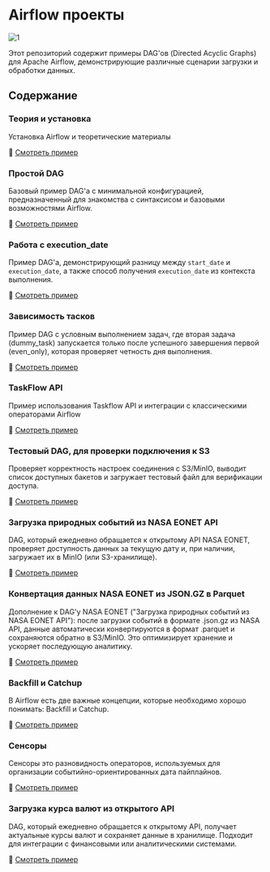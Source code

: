 # Airflow проекты

![1](https://github.com/user-attachments/assets/33bdc75a-4409-4aa7-9e62-009ab6b8b370)

Этот репозиторий содержит примеры DAG'ов (Directed Acyclic Graphs) для Apache Airflow, демонстрирующие различные сценарии загрузки и обработки данных.

## Содержание

### Теория и установка 
Установка Airflow и теоретические материалы  

🔗 [Смотреть пример](https://github.com/erohin94/Data-Engineer/tree/main/Airflow)

### Простой DAG  
Базовый пример DAG'а с минимальной конфигурацией, предназначенный для знакомства с синтаксисом и базовыми возможностями Airflow.  

🔗 [Смотреть пример](https://github.com/erohin94/de_airflow_project/tree/main/first_dag)

### Работа с execution_date
Пример DAG'а, демонстрирующий разницу между `start_date` и `execution_date`, а также способ получения `execution_date` из контекста выполнения.

🔗 [Смотреть пример](https://github.com/erohin94/de_airflow_project/tree/main/second_dag)

### Зависимость тасков
Пример DAG с условным выполнением задач, где вторая задача (dummy_task) запускается только после успешного завершения первой (even_only), которая проверяет четность дня выполнения.

🔗 [Смотреть пример](https://github.com/erohin94/de_airflow_project/tree/main/dag_with_two_tasks)

### TaskFlow API
Пример использования Taskflow API и интеграции с классическими операторами Airflow

🔗 [Смотреть пример](https://github.com/erohin94/de_airflow_project/tree/main/taskflow_api)

### Тестовый DAG, для проверки подключения к S3  
Проверяет корректность настроек соединения с S3/MinIO, выводит список доступных бакетов и загружает тестовый файл для верификации доступа.  

🔗 [Смотреть пример](https://github.com/erohin94/de_airflow_project/tree/main/test_s3_minio_dag)

### Загрузка природных событий из NASA EONET API
DAG, который ежедневно обращается к открытому API NASA EONET, проверяет доступность данных за текущую дату и, при наличии, загружает их в MinIO (или S3-хранилище).

🔗 [Смотреть пример](https://github.com/erohin94/de_airflow_project/tree/main/eonet_nasa_api_dag)

### Конвертация данных NASA EONET из JSON.GZ в Parquet
Дополнение к DAG'у NASA EONET ("Загрузка природных событий из NASA EONET API"): после загрузки событий в формате .json.gz из NASA API, данные автоматически конвертируются в формат .parquet и сохраняются обратно в S3/MinIO. 
Это оптимизирует хранение и ускоряет последующую аналитику.

🔗 [Смотреть пример](https://github.com/erohin94/de_airflow_project/tree/main/eonet_nasa_data_pipeline)

### Backfill и Catchup
В Airflow есть две важные концепции, которые необходимо хорошо понимать: Backfill и Catchup.

🔗 [Смотреть пример](https://github.com/erohin94/de_airflow_project/tree/main/Backfill%20%D0%B8%20Catchup)


### Сенсоры
Сенсоры это разновидность операторов, используемых для организации событийно-ориентированных дата пайплайнов.

🔗 [Смотреть пример](https://github.com/erohin94/de_airflow_project/tree/main/%D0%A1%D0%B5%D0%BD%D1%81%D0%BE%D1%80%D1%8B)


### Загрузка курса валют из открытого API  
DAG, который ежедневно обращается к открытому API, получает актуальные курсы валют и сохраняет данные в хранилище. Подходит для интеграции с финансовыми или аналитическими системами.  

🔗 [Смотреть пример](https://github.com/erohin94/de_airflow_project/tree/main/taskflow_api)

